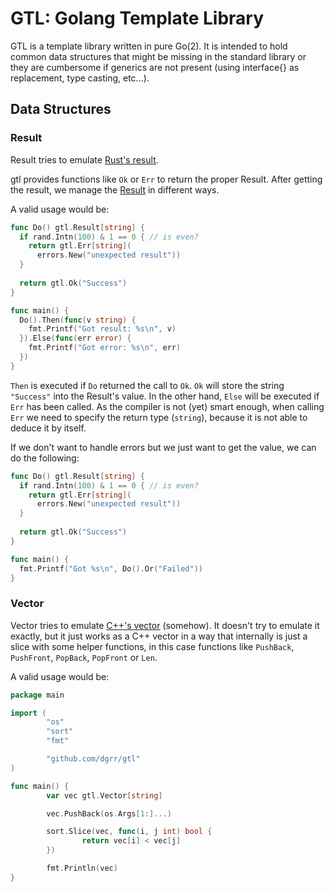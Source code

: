 # GTL: Golang Template Library

GTL is a template library written in pure Go(2).
It is intended to hold common data structures that might be missing in the standard library
or they are cumbersome if generics are not present (using interface{} as replacement, type casting, etc...).

## Data Structures

### Result

Result tries to emulate [Rust's result](https://doc.rust-lang.org/std/result/).

gtl provides functions like `Ok` or `Err` to return the proper Result. After getting the result,
we manage the [Result](https://github.com/dgrr/gtl/blob/master/result.go2#L4) in different ways.

A valid usage would be:
```go
func Do() gtl.Result[string] {
  if rand.Intn(100) & 1 == 0 { // is even?
    return gtl.Err[string](
      errors.New("unexpected result"))
  }
  
  return gtl.Ok("Success")
}

func main() {
  Do().Then(func(v string) {
    fmt.Printf("Got result: %s\n", v)
  }).Else(func(err error) {
    fmt.Printf("Got error: %s\n", err)
  })
}
```

`Then` is executed if `Do` returned the call to `Ok`. `Ok` will store the string `"Success"`
into the Result's value. In the other hand, `Else` will be executed if `Err` has been called.
As the compiler is not (yet) smart enough, when calling `Err` we need to specify the return type (`string`),
because it is not able to deduce it by itself.

If we don't want to handle errors but we just want to get the value, we can do the following:
```go
func Do() gtl.Result[string] {
  if rand.Intn(100) & 1 == 0 { // is even?
    return gtl.Err[string](
      errors.New("unexpected result"))
  }
  
  return gtl.Ok("Success")
}

func main() {
  fmt.Printf("Got %s\n", Do().Or("Failed"))
}
```


### Vector

Vector tries to emulate [C++'s vector](https://en.cppreference.com/w/cpp/container/vector) (somehow).
It doesn't try to emulate it exactly, but it just works as a C++ vector in a way that internally is just
a slice with some helper functions, in this case functions like `PushBack`, `PushFront`, `PopBack`, `PopFront` or `Len`.

A valid usage would be:
```go
package main

import (
        "os"
        "sort"
        "fmt"

        "github.com/dgrr/gtl"
)

func main() {
        var vec gtl.Vector[string]

        vec.PushBack(os.Args[1:]...)

        sort.Slice(vec, func(i, j int) bool {
                return vec[i] < vec[j]
        })

        fmt.Println(vec)
}
```
